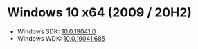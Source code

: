# Windows 10 x64 (2009 / 20H2)
* Windows SDK: [10.0.19041.0](https://go.microsoft.com/fwlink/?linkid=2120843)
* Windows WDK: [10.0.19041.685](https://go.microsoft.com/fwlink/?linkid=2128854)
